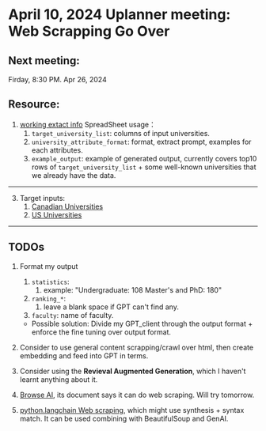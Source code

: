 # April 10, 2024 Uplanner meeting: Web Scrapping Go Over

## Next meeting:
Firday, 8:30 PM. Apr 26, 2024

## Resource:
1. [working extact info](https://docs.google.com/spreadsheets/d/1CicjqDh97Ob4S339BG8jL0dRjtBug3q8AC2KiPrgHUE/edit#gid=1820803381)
SpreadSheet usage：
   1. `target_university_list`: columns of input universities.
   2. `university_attribute_format`: format, extract prompt, examples for each attributes.
   3. `example_output`: example of generated output, currently covers top10 rows of `target_university_list` + some well-known universities that we already have the data.
___
3. Target inputs:
   1. [Canadian Universities](https://docs.google.com/spreadsheets/d/1XyvBCAWQpl3dyydJQuYUmd41uw6famuVA6uSmI13TP4/edit?usp=sharing)
   2.  [US Universities](https://docs.google.com/spreadsheets/d/1JUUkxXz6MJ56CcIkeqhv8C9q39sg3sSvGIwRsTk6kkM/edit?usp=sharing)

___
## TODOs
1. Format my output
   1. `statistics`: 
      1. example: "Undergraduate: 108 Master's and PhD: 180"
   2. `ranking_*`:
      1. leave a blank space if GPT can't find any.
   3. `faculty`: name of faculty.
   + Possible solution: Divide my GPT_client through the output format + enforce the fine tuning over output format.

2. Consider to use general content scrapping/crawl over html, then create embedding and feed into GPT in terms.
3. Consider using the **Revieval Augmented Generation**, which I haven't learnt anything about it.
4. [Browse AI](https://www.browse.ai/?utm_source=adwords&utm_medium=paid&utm_campaign=Search-tcpa-broad&utm_content=Website%20Scraping&utm_ad=689312777005&utm_term=web%20scraping&matchtype=b&ad_id=689312777005&gad_source=1), its document says it can do web scraping. Will try tomorrow.
5. [python.langchain Web scraping](https://python.langchain.com/docs/use_cases/web_scraping/), which might use synthesis + syntax match. It can be used combining with BeautifulSoup and GenAI. 

